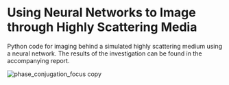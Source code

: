 # Using Neural Networks to Image through Highly Scattering Media

Python code for imaging behind a simulated highly scattering medium using a neural network. The results of the investigation can be found in the accompanying report.

![phase_conjugation_focus copy](https://github.com/user-attachments/assets/ee996425-9c06-497a-a9f1-022970dc8a63)

